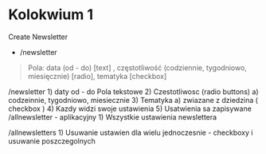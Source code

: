 # Kolokwium 1

Create Newsletter

-   /newsletter

> Pola: data (od - do) [text] , częstotliwość (codziennie, tygodniowo, miesięcznie) [radio], tematyka [checkbox]

/newsletter
    1) daty od - do Pola tekstowe
    2) Czestotliwosc (radio buttons)
        a) codzeinnie, tygodniowo, miesiecznie
    3) Tematyka
        a) zwiazane z dziedzina ( checkbox )
    4) Kazdy widzi swoje ustawienia
    5) Usatwienia sa zapisywane
/allnewsletter - aplikacyjny
    1) Wszystkie ustawienia newslettera

/allnewsletters
    1) Usuwanie ustawien dla wielu jednoczesnie
        - checkboxy i usuwanie poszczegolnych

